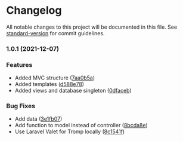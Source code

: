 # Changelog

All notable changes to this project will be documented in this file. See [standard-version](https://github.com/conventional-changelog/standard-version) for commit guidelines.

### 1.0.1 (2021-12-07)


### Features

* Added MVC structure ([7aa0b5a](https://github.com/tromphakvoort/WorldWideImporters/commit/7aa0b5acff7ce3925c9b876ee62ae549e31922e8))
* Added templates ([d588e78](https://github.com/tromphakvoort/WorldWideImporters/commit/d588e7871a78643569dcfac5e9111ca6f98eb9c7))
* Added views and database singleton ([0dfaceb](https://github.com/tromphakvoort/WorldWideImporters/commit/0dfaceb3ed5f91eaa79cf4a654d68b9c6929163d))


### Bug Fixes

* Add data ([3e1fb07](https://github.com/tromphakvoort/WorldWideImporters/commit/3e1fb07db22dc0d9cc09acdf4f2db4ef640146ca))
* Add function to model instead of controller ([8bcda8e](https://github.com/tromphakvoort/WorldWideImporters/commit/8bcda8eb623b7676a9ba90653fd03bcaa4677d8a))
* Use Laravel Valet for Tromp locally ([8c1541f](https://github.com/tromphakvoort/WorldWideImporters/commit/8c1541fe6eef44e1e576ae0719bc5bf9a88e468f))
